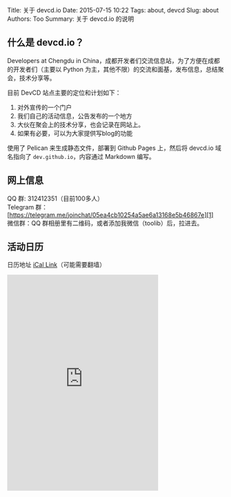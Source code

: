 Title: 关于 devcd.io
Date: 2015-07-15 10:22
Tags: about, devcd
Slug: about
Authors: Too
Summary: 关于 devcd.io 的说明

## 什么是 devcd.io？
Developers at Chengdu in China，成都开发者们交流信息站，为了方便在成都的开发者们（主要以 Python 为主，其他不限）的交流和面基，发布信息，总结聚会，技术分享等。

目前 DevCD 站点主要的定位和计划如下：  
1. 对外宣传的一个门户  
2. 我们自己的活动信息，公告发布的一个地方  
3. 大伙在聚会上的技术分享，也会记录在网站上。  
4. 如果有必要，可以为大家提供写blog的功能  

使用了 Pelican 来生成静态文件，部署到 Github Pages 上，然后将 devcd.io 域名指向了 `dev.github.io`，内容通过 Markdown 编写。

## 网上信息
QQ 群: 312412351（目前100多人）  
Telegram 群：[https://telegram.me/joinchat/05ea4cb10254a5ae6a13168e5b46867e][1]    
微信群：QQ 群相册里有二维码，或者添加我微信（toolib）后，拉进去。  

## 活动日历
日历地址 [iCal Link][2]（可能需要翻墙）

<iframe src="https://www.google.com/calendar/embed?showPrint=0&amp;showCalendars=0&amp;mode=AGENDA&amp;showNav=0&amp;height=600&amp;wkst=2&amp;bgcolor=%23FFFFFF&amp;src=ra63v1eqoj62iu7o5mq7ul3bbs%40group.calendar.google.com&amp;color=%238C500B&amp;ctz=Asia%2FShanghai" style=" border-width:0 " width="350" height="500" frameborder="0" scrolling="no"></iframe>

[1]:	https://telegram.me/joinchat/05ea4cb10254a5ae6a13168e5b46867e "https://telegram.me/joinchat/05ea4cb10254a5ae6a13168e5b46867e"
[2]:	https://www.google.com/calendar/ical/ra63v1eqoj62iu7o5mq7ul3bbs%40group.calendar.google.com/public/basic.ics